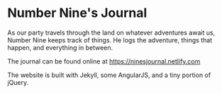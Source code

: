 # Number Nine's Journal

As our party travels through the land on whatever adventures await us, Number Nine keeps track of things. He logs the adventure, things that happen, and everything in between.

The journal can be found online at https://ninesjournal.netlify.com

The website is built with Jekyll, some AngularJS, and a tiny portion of jQuery.